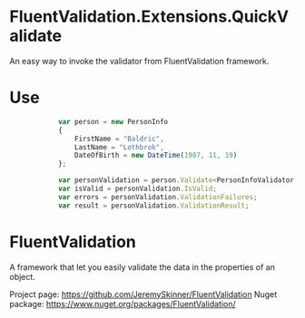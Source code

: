 # FluentValidation.Extensions.QuickValidate
An easy way to invoke the validator from FluentValidation framework.

# Use
```javascript
            var person = new PersonInfo
            {
                FirstName = "Baldric",
                LastName = "Lothbrok",
                DateOfBirth = new DateTime(1987, 11, 19)
            };

            var personValidation = person.Validate<PersonInfoValidator, PersonInfo>();
            var isValid = personValidation.IsValid;
            var errors = personValidation.ValidationFailures;
            var result = personValidation.ValidationResult;
```

# FluentValidation
A framework that let you easily validate the data in the properties of an object.

Project page: https://github.com/JeremySkinner/FluentValidation
Nuget package: https://www.nuget.org/packages/FluentValidation/
